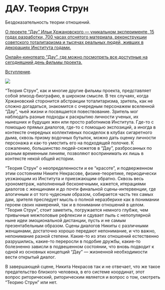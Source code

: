 
# ДАУ. Теория Струн

Бездоказательность теории отношений.

[О проекте “Дау” Ильи Хржановского — уникальном эксперименте, 15 годах разработки, 700 часах отснятого материала, реконструкции советского тоталитаризма и тысячах реальных людей, живших в декорациях Института годами.](https://kinoart.ru/opinions/phantom-of-dau)

[Онлайн-кинотеатр “Дау”, где можно посмотреть все доступные на сегодняшний день фильмы проекта.](https://www.dau.movie/ru/)

[Вступление](https://medium.com/cinema-therapy/%D0%B2%D1%81%D1%82%D1%83%D0%BF%D0%BB%D0%B5%D0%BD%D0%B8%D0%B5-7d28b0b66043).

![](https://cdn-images-1.medium.com/max/2732/1*aacfiSvKHw3Jz7bG0GP4MA.png)

“Теория Струн”, как и многие другие фильмы проекта, представляет собой эпизод-биографию, в широком смысле. В тех случаях, когда Хржановский сторонится абстракции тоталитаризма, зритель, как не сложно догадаться, знакомится с очередным персонажем вселенной “Дау”, чьей жизни и посвящается повествование. Зритель мог наблюдать разные подходы к раскрытию личности ученых, их нынешних и будущих жен или просто работников Института. Где-то с помощью прямых диалогов, где-то с помощью экспозиций, а иногда в контексте очередных коллективных посиделок в клубах сигаретного дыма, сквозь призму водочных бутылок, можно дать оценку личности персонажа и как-то уместить его на подходящей полочке. К сожалению, большинство людей-сюжетов в “Дау”, разбросанных по разным временным линиям, позволяют воспринимать их лишь в контексте некой общей истории.

“Теория Струн” о неопределенности и ее “красоте”, и подверженном этим состояниям Никите Некрасове, физике-теоретике, периодически уезжающим из Института и приезжающим обратно. Сквозь весь хронометраж, наполненный бесконечными, кажется, итерациями диалогов с женщинами и до почти финальной сцены-интервенции, где алогичным и от того чудесным образом, собирается часть тех самых дам, зрителя преследует мысль о полной неразберихе как в понимании героем своих намерений, так и в понимании отношений в целом. “Теория Струн”, стоит заметить, погружается немного глубже, чем привычные межполовые рефлексии и сдувает пыль с непопулярной ныне идеи эмоциональной дистанции, пусть и не самым презентабельным образом. Сцены диалогов Никиты с различными женщинами, достаточно хорошо передают непонимание, и что важно, непонимание разной степени. Какие-то из этих отношений естественно разрушились, какие-то переросли в подобие дружбы, какие-то болезненно зависли в подвешенном состоянии, что вновь подводит к одной из основных концепций “Дау” — жизненной необходимости вести открытый диалог.

В завершающей сцене, Никита Некрасов так и не отвечает, что же такое предательство близкого человека, в его системе координат, этот вопрос риторический, риторическим является и вопрос о том, смотреть “Теорию Струн” или нет.

